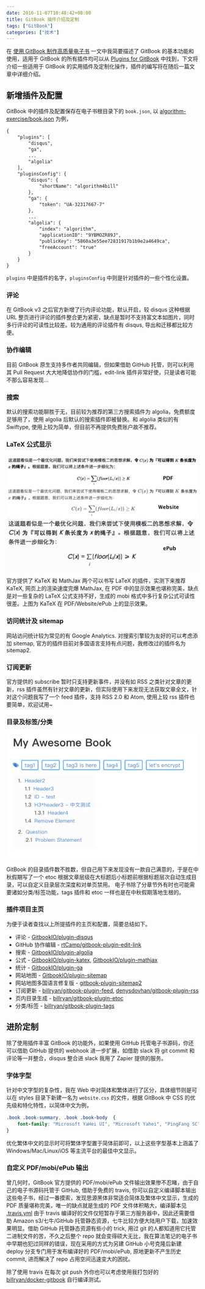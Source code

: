 ```yaml
---
date: 2016-11-07T10:48:42+08:00
title: GitBook 插件介绍及定制
tags: ["GitBook"]
categories: ["技术"]
---
```


在 [使用 GitBook 制作高质量电子书](/posts/2016-10/2016-10-09_21-48-24/) 一文中我简要描述了 GitBook 的基本功能和使用，适用于 GitBook 的所有插件均可以从 [Plugins for GitBook](https://plugins.gitbook.com/) 中找到，下文将介绍一些适用于 GitBook 的实用插件及定制化操作，插件的编写将在随后一篇文章中详细介绍。

## 新增插件及配置

GitBook 中的插件及配置保存在电子书根目录下的 `book.json`, 以 [algorithm-exercise/book.json](https://github.com/billryan/algorithm-exercise/blob/master/book.json) 为例，

```
{
    "plugins": [
        "disqus",
        "ga",
        ...
        "algolia"
    ],
    "pluginsConfig": {
        "disqus": {
            "shortName": "algorithm4bill"
        },
        "ga": {
            "token": "UA-32317667-7"
        },
        ...
        "algolia": {
            "index": "algorithm",
            "applicationID": "9YBMOZR89J",
            "publicKey": "5860a3e55ee72831917b1b9e2a4649ca",
            "freeAccount": "true"
        }
    }
}
```

`plugins` 中是插件的名字，`pluginsConfig` 中则是针对插件的一些个性化设置。

### 评论

在 GitBook v3 之后官方新增了行内评论功能，默认开启，较 disqus 这种根据 URL 整页进行评论的插件整合更为紧密，缺点是暂时不支持富文本如图片，同时多行评论的可读性比较差。较为通用的评论插件有 disqus, 导出和迁移都比较方便。

### 协作编辑

目前 GitBook 原生支持多作者共同编辑，但如果借助 GitHub 托管，则可以利用其 Pull Request 大大地降低协作的门槛，edit-link 插件非常好使，只是读者可能不那么容易发现...

### 搜索

默认的搜索功能聊胜于无，目前较为推荐的第三方搜索插件为 algolia，免费额度足够用了，使用 algolia 后默认的搜索插件即被替换。和 algolia 类似的有 Swiftype, 使用上较为简单，但目前不再提供免费账户故不推荐。

### LaTeX 公式显示

![latex](/pictures/misc/gitbook-part2-latex.jpg)

官方提供了 KaTeX 和 MathJax 两个可以书写 LaTeX 的插件，实测下来推荐 KaTeX, 网页上的渲染速度完爆 MathJax, 在 PDF 中的显示效果也堪称完美，缺点是对一些复杂的 LaTeX 公式支持不好，生成的 mobi 格式中多行复杂公式可读性很差。上图为 KaTeX 在 PDF/Website/ePub 上的显示效果。

### 访问统计及 sitemap

网站访问统计较为常见的有 Google Analytics. 对搜索引擎较为友好的可以考虑添加 sitemap, 官方的插件目前对多国语言支持有点问题，我修改过的插件名为 sitemap2.

### 订阅更新

官方提供的 subscribe 暂时只支持更新事件，并没有如 RSS 之类针对文章的更新，rss 插件虽然有针对文章的更新，但实际使用下来发现无法获取文章全文，针对这个问题我写了一个 feed 插件，支持 RSS 2.0 和 Atom, 使用上较 rss 插件也要简单，欢迎试用~

### 目录及标签/分类

![etoc-tags](/pictures/misc/gitbook-part2-etoc-tags.png)

GitBook 的目录插件数不胜数，但自己用下来发现没有一款自己满意的，于是在中秋假期写了一个 etoc 根据文章层级在大标题后小标题前根据标题层次自动生成目录，可以自定义目录层次深度和对单页禁用。
电子书除了分章节外有时也可能需要诸如分类/标签功能，tags 插件和 etoc 一样也是在中秋假期落地生根的。

### 插件项目主页

为便于读者查找以上所提插件的主页和配置，简要总结如下。

- 评论 - [GitbookIO/plugin-disqus](https://github.com/GitbookIO/plugin-disqus)
- GitHub 协作编辑 - [rtCamp/gitbook-plugin-edit-link](https://github.com/rtCamp/gitbook-plugin-edit-link)
- 搜索 - [GitbookIO/plugin-algolia](https://github.com/GitbookIO/plugin-algolia)
- 公式 - [GitbookIO/plugin-katex](https://github.com/GitbookIO/plugin-katex), [GitbookIO/plugin-mathjax](https://github.com/GitbookIO/plugin-mathjax)
- 统计 - [GitbookIO/plugin-ga](https://github.com/GitbookIO/plugin-ga)
- 网站地图 - [GitbookIO/plugin-sitemap](https://github.com/GitbookIO/plugin-sitemap)
- 网站地图多国语言修复版 - [gitbook-plugin-sitemap2](https://www.npmjs.com/package/gitbook-plugin-sitemap2)
- 订阅更新 - [billryan/gitbook-plugin-feed](https://github.com/billryan/gitbook-plugin-feed), [denysdovhan/gitbook-plugin-rss](https://github.com/denysdovhan/gitbook-plugin-rss)
- 页内目录生成 - [billryan/gitbook-plugin-etoc](https://github.com/billryan/gitbook-plugin-etoc)
- 分类/标签 - [billryan/gitbook-plugin-tags](https://github.com/billryan/gitbook-plugin-tags)

## 进阶定制

除了使用插件丰富 GitBook 的功能外，如果使用 GitHub 托管电子书源码，你还可以借助 GitHub 提供的 webhook 进一步扩展，如借助 slack 将 git commit 和评论等一并整合，disqus 整合进 slack 我用了 Zapier 提供的服务。

### 字体字型

针对中文字型的复杂性，我在 Web 中对简体和繁体进行了区分，具体细节则是可以在 styles 目录下新建一名为 `website.css` 的文件，根据 GitBook 中 CSS 的优先级和特化特性，以简体中文为例，
```css
.book .book-summary, .book .book-body  {
    font-family: "Microsoft YaHei UI", "Microsoft Yahei", "PingFang SC", "Lantinghei SC", "Hiragino Sans GB", "WenQuanYi Micro Hei", "WenQuanYi Zen Hei", "Noto Sans CJK SC", "Microsoft JhengHei UI", "Microsoft JhengHei", "PingFang TC", "Lantinghei TC", "Noto Sans CJK TC", "Helvetica Neue", Helvetica, Arial, sans-serif;
}
```
优化繁体中文的显示时可将繁体字型置于简体前即可，以上这些字型基本上涵盖了 Windows/Mac/Linux/iOS 等主流平台的最佳中文显示。

### 自定义 PDF/mobi/ePub 输出

曾几何时，GitBook 官方提供的 PDF/mobi/ePub 文件输出效果惨不忍睹，由于自己的电子书源码托管于 GitHub, 借助于免费的 travis, 你可以自定义编译脚本输出这些电子书，经过一番摸索，发现思源黑体非常适合简体及繁体中文显示，生成的 PDF 质量堪称完美，唯一的缺点就是生成的 PDF 文件体积略大，编译脚本见 [.travis.yml](https://github.com/billryan/algorithm-exercise/blob/master/.travis.yml) 由于 travis 编译好的文件仅短暂存于第三方服务器中，因此还需要借助 Amazon s3/七牛/GitHub 托管静态资源，七牛比较方便大陆用户下载，加速效果明显。借助 GitHub 托管静态资源有些小的 trick, 用过 git 的人都知道用它托管二进制文件的苦，不久之后整个 repo 就会变得硕大无比，我在算法笔记的电子书中早期也犯过同样的错误，现在采用的方式为另建 GitHub 小号克隆后新建 deploy 分支专门用于发布编译好的 PDF/mobi/ePub, 原地更新不产生历史 commit, 进而解决了 repo 占用空间迅速变大的困扰。

除了使用 travis 在每次 git push 外你也可以考虑使用我打包好的 [billryan/docker-gitbook](https://github.com/billryan/docker-gitbook) 自行编译测试。